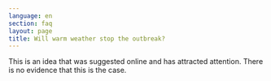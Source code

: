 ```yaml
---
language: en
section: faq
layout: page
title: Will warm weather stop the outbreak?
---
```

  This is an idea that was suggested online and has attracted attention. There is no evidence that this is the case.
